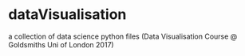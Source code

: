 # dataVisualisation
a collection of data science python files (Data Visualisation Course @ Goldsmiths Uni of London 2017)

